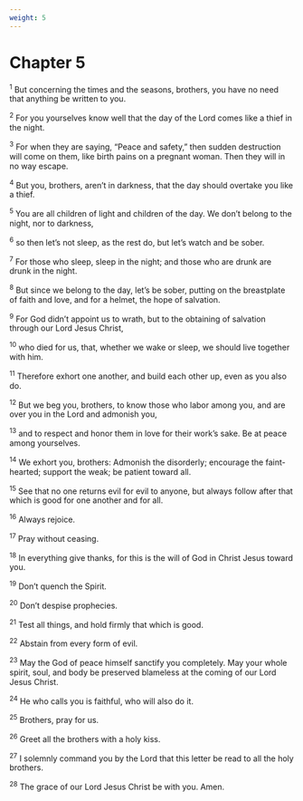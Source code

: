 ```yaml
---
weight: 5
---
```


# Chapter 5

<sup>1</sup> But concerning the times and the seasons, brothers, you have no need that anything be written to you. 

<sup>2</sup> For you yourselves know well that the day of the Lord comes like a thief in the night. 

<sup>3</sup> For when they are saying, “Peace and safety,” then sudden destruction will come on them, like birth pains on a pregnant woman. Then they will in no way escape. 

<sup>4</sup> But you, brothers, aren’t in darkness, that the day should overtake you like a thief. 

<sup>5</sup> You are all children of light and children of the day. We don’t belong to the night, nor to darkness, 

<sup>6</sup> so then let’s not sleep, as the rest do, but let’s watch and be sober. 

<sup>7</sup> For those who sleep, sleep in the night; and those who are drunk are drunk in the night. 

<sup>8</sup> But since we belong to the day, let’s be sober, putting on the breastplate of faith and love, and for a helmet, the hope of salvation. 

<sup>9</sup> For God didn’t appoint us to wrath, but to the obtaining of salvation through our Lord Jesus Christ, 

<sup>10</sup> who died for us, that, whether we wake or sleep, we should live together with him. 

<sup>11</sup> Therefore exhort one another, and build each other up, even as you also do. 

<sup>12</sup> But we beg you, brothers, to know those who labor among you, and are over you in the Lord and admonish you, 

<sup>13</sup> and to respect and honor them in love for their work’s sake. Be at peace among yourselves. 

<sup>14</sup> We exhort you, brothers: Admonish the disorderly; encourage the faint-hearted; support the weak; be patient toward all. 

<sup>15</sup> See that no one returns evil for evil to anyone, but always follow after that which is good for one another and for all. 

<sup>16</sup> Always rejoice. 

<sup>17</sup> Pray without ceasing. 

<sup>18</sup> In everything give thanks, for this is the will of God in Christ Jesus toward you. 

<sup>19</sup> Don’t quench the Spirit. 

<sup>20</sup> Don’t despise prophecies. 

<sup>21</sup> Test all things, and hold firmly that which is good. 

<sup>22</sup> Abstain from every form of evil. 

<sup>23</sup> May the God of peace himself sanctify you completely. May your whole spirit, soul, and body be preserved blameless at the coming of our Lord Jesus Christ. 

<sup>24</sup> He who calls you is faithful, who will also do it. 

<sup>25</sup> Brothers, pray for us. 

<sup>26</sup> Greet all the brothers with a holy kiss. 

<sup>27</sup> I solemnly command you by the Lord that this letter be read to all the holy brothers. 

<sup>28</sup> The grace of our Lord Jesus Christ be with you. Amen. 

